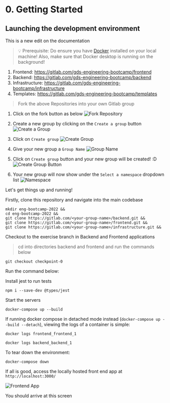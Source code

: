 # 0. Getting Started

## Launching the development environment

This is a new edit on the documentation

> 💡 Prerequisite: Do ensure you have [Docker](https://www.docker.com/get-started) installed on your local machine! Also, make sure that Docker desktop is running on the background!

1. Frontend: https://gitlab.com/gds-engineering-bootcamp/frontend
2. Backend: https://gitlab.com/gds-engineering-bootcamp/backend
3. Infrastructure: https://gitlab.com/gds-engineering-bootcamp/infrastructure
4. Templates: https://gitlab.com/gds-engineering-bootcamp/templates

> Fork the above Repositories into your own Gitlab group

1. Click on the fork button as below
![Fork Repository](../../static/img/fork_repo.png "Fork Repository")

2. Create a new group by clicking on the `Create a group` button 
![Create a Group](../../static/img/create_group.png "Create a Group")

3. Click on `Create group`
![Create Group](../../static/img/create_group.png "Create Group")

4. Give your new group a `Group Name`
![Group Name](../../static/img/group_name.png "Group Name")

5. Click on `Create group` button and your new group will be created! :D
![Create Group Button](../../static/img/create_group_button.png "Create Group Button")

6. Your new group will now show under the `Select a namespace` dropdown list
![Namespace](../../static/img/group.png "Namespace")

Let's get things up and running!

Firstly, clone this repository and navigate into the main codebase

```console
mkdir eng-bootcamp-2022 &&
cd eng-bootcamp-2022 &&
git clone https://gitlab.com/<your-group-name>/backend.git &&
git clone https://gitlab.com/<your-group-name>/frontend.git &&
git clone https://gitlab.com/<your-group-name>/infrastructure.git &&
```

Checkout to the exercise branch in Backend and Frontend applications

> cd into directories backend and frontend and run the commands below


```console
git checkout checkpoint-0
```

Run the command below:

Install jest to run tests
```console
npm i --save-dev @types/jest
```

Start the servers
```console
docker-compose up --build
```

If running docker compose in detached mode instead (`docker-compose up --build --detach`), viewing the logs of a container is simple:

```console
docker logs frontend_frontend_1
```

```console
docker logs backend_backend_1
```

To tear down the environment:

```console
docker-compose down
```

If all is good, access the locally hosted front end app at `http://localhost:3000/`


![Frontend App](https://user-images.githubusercontent.com/43963814/134466840-341293c3-c0cd-4edd-b64d-e6564ab20199.png "Frontend App")

You should arrive at this screen